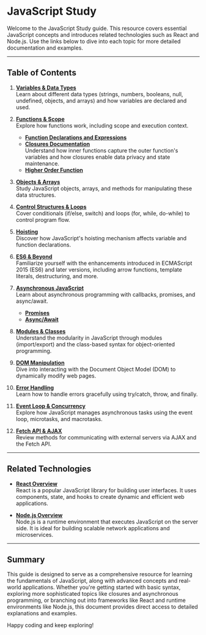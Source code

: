 # JavaScript Study

Welcome to the JavaScript Study guide. This resource covers essential JavaScript concepts and introduces related technologies such as React and Node.js. Use the links below to dive into each topic for more detailed documentation and examples.

---

## Table of Contents

1. **[Variables & Data Types](Concept/Variables.md)**  
   Learn about different data types (strings, numbers, booleans, null, undefined, objects, and arrays) and how variables are declared and used.

2. **[Functions & Scope](Concept/Functions.md)**  
   Explore how functions work, including scope and execution context.  
   - **[Function Declarations and Expressions](Concept/FunctionsAndForms.md)**
   - **[Closures Documentation](Concept/closure.md)**  
     Understand how inner functions capture the outer function's variables and how closures enable data privacy and state maintenance.
   - **[Higher Order Function](Concept/higher_order_functions.md)**


3. **[Objects & Arrays](Concept/ObjectsArrays.md)**  
   Study JavaScript objects, arrays, and methods for manipulating these data structures.

4. **[Control Structures & Loops](Concept/ControlLoops.md)**  
   Cover conditionals (if/else, switch) and loops (for, while, do-while) to control program flow.

5. **[Hoisting](Concept/Hoisting.md)**  
   Discover how JavaScript's hoisting mechanism affects variable and function declarations.

6. **[ES6 & Beyond](Concept/ES6.md)**  
   Familiarize yourself with the enhancements introduced in ECMAScript 2015 (ES6) and later versions, including arrow functions, template literals, destructuring, and more.

7. **[Asynchronous JavaScript](Concept/Asynchronous.md)**  
   Learn about asynchronous programming with callbacks, promises, and async/await.  
   - **[Promises](Concept/Promises.md)**
   - **[Async/Await](Concept/AsyncAwait.md)**

8. **[Modules & Classes](Concept/ModulesClasses.md)**  
   Understand the modularity in JavaScript through modules (import/export) and the class-based syntax for object-oriented programming.

9. **[DOM Manipulation](Concept/DOM.md)**  
   Dive into interacting with the Document Object Model (DOM) to dynamically modify web pages.

10. **[Error Handling](Concept/ErrorHandling.md)**  
    Learn how to handle errors gracefully using try/catch, throw, and finally.

11. **[Event Loop & Concurrency](Concept/EventLoop.md)**  
    Explore how JavaScript manages asynchronous tasks using the event loop, microtasks, and macrotasks.

12. **[Fetch API & AJAX](Concept/Fetch.md)**  
    Review methods for communicating with external servers via AJAX and the Fetch API.

---

## Related Technologies

- **[React Overview](Concept/React/react.md)**  
  React is a popular JavaScript library for building user interfaces. It uses components, state, and hooks to create dynamic and efficient web applications.

- **[Node.js Overview](Concept/Nodejs/node.md)**  
  Node.js is a runtime environment that executes JavaScript on the server side. It is ideal for building scalable network applications and microservices.

---

## Summary

This guide is designed to serve as a comprehensive resource for learning the fundamentals of JavaScript, along with advanced concepts and real-world applications. Whether you're getting started with basic syntax, exploring more sophisticated topics like closures and asynchronous programming, or branching out into frameworks like React and runtime environments like Node.js, this document provides direct access to detailed explanations and examples.

Happy coding and keep exploring!
